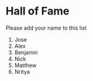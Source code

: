 # Hall of Fame
Please add your name to this list

1. Jose
2. Alex
3. Benjamin
4. Nick
5. Matthew
6. Nritya
